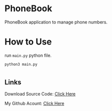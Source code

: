 # PhoneBook
PhoneBook application to manage phone numbers.

# How to Use
run `main.py` python file.
```
python3 main.py
```


#
## Links

Download Source Code: [Click Here](https://github.com/dori-dev/send-rockets-to-Mars-with-AI/archive/refs/heads/main.zip)

My Github Acount: [Click Here](https://github.com/dori-dev/)
